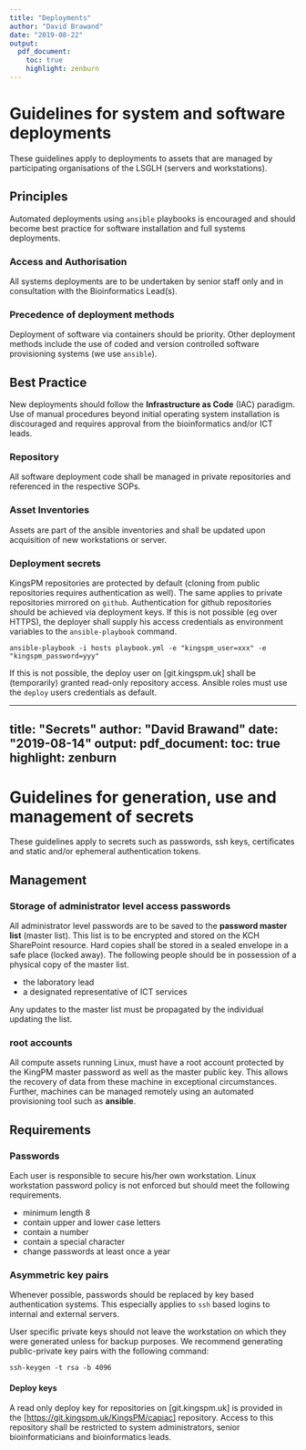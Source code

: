 ```yaml
---
title: "Deployments"
author: "David Brawand"
date: "2019-08-22"
output:
  pdf_document:
    toc: true
    highlight: zenburn
---
```


# Guidelines for system and software deployments
These guidelines apply to deployments to assets that are managed by participating organisations of the LSGLH (servers and workstations).

## Principles
Automated deployments using `ansible` playbooks is encouraged and should become best practice for software installation and full systems deployments.

### Access and Authorisation
All systems deployments are to be undertaken by senior staff only and in consultation with the Bioinformatics Lead(s). 

### Precedence of deployment methods
Deployment of software via containers should be priority. Other deployment methods include the use of coded and version controlled software provisioning systems (we use `ansible`).

## Best Practice
New deployments should follow the **Infrastructure as Code** (IAC) paradigm. Use of manual procedures beyond initial operating system installation is discouraged and requires approval from the bioinformatics and/or ICT leads.

### Repository
All software deployment code shall be managed in private repositories and referenced in the respective SOPs.

### Asset Inventories
Assets are part of the ansible inventories and shall be updated upon acquisition of new workstations or server.

### Deployment secrets
KingsPM repositories are protected by default (cloning from public repositories requires authentication as well). The same applies to private repositories mirrored on ``github``. Authentication for github repositories should be achieved via deployment keys. If this is not possible (eg over HTTPS), the deployer shall supply his access credentials as environment variables to the ``ansible-playbook`` command.

`ansible-playbook -i hosts playbook.yml -e "kingspm_user=xxx" -e "kingspm_password=yyy"`

If this is not possible, the deploy user on [git.kingspm.uk] shall be (temporarily) granted read-only repository access. Ansible roles must use the ``deploy`` users credentials as default.

---
title: "Secrets"
author: "David Brawand"
date: "2019-08-14"
output:
  pdf_document:
    toc: true
    highlight: zenburn
---

# Guidelines for generation, use and management of secrets
These guidelines apply to secrets such as passwords, ssh keys, certificates and static and/or ephemeral authentication tokens.

## Management

### Storage of administrator level access passwords
All administrator level passwords are to be saved to the **password master list** (master list). This list is to be encrypted and stored on the KCH SharePoint resource. Hard copies shall be stored in a sealed envelope in a safe place (locked away). The following people should be in possession of a physical copy of the master list.

- the laboratory lead
- a designated representative of ICT services

Any updates to the master list must be propagated by the individual updating the list.

### root accounts
All compute assets running Linux, must have a root account protected by the KingPM master password as well as the master public key. This allows the recovery of data from these machine in exceptional circumstances. Further, machines can be managed remotely using an automated provisioning tool such as **ansible**.

## Requirements

### Passwords
Each user is responsible to secure his/her own workstation. Linux workstation password policy is not enforced but should meet the following requirements.

- minimum length 8
- contain upper and lower case letters
- contain a number
- contain a special character
- change passwords at least once a year

### Asymmetric key pairs
Whenever possible, passwords should be replaced by key based authentication systems. This especially applies to `ssh` based logins to internal and external servers.

User specific private keys should not leave the workstation on which they were generated unless for backup purposes. We recommend generating public-private key pairs with the following command:
```
ssh-keygen -t rsa -b 4096
```

#### Deploy keys
A read only deploy key for repositories on [git.kingspm.uk] is provided in the [https://git.kingspm.uk/KingsPM/capiac] repository. Access to this repository shall be restricted to system administrators, senior bioinformaticians and bioinformatics leads.

